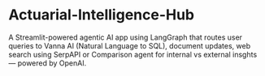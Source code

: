 # Actuarial-Intelligence-Hub
A Streamlit-powered agentic AI app using LangGraph that routes user queries to Vanna AI (Natural Language to SQL), document updates, web search using SerpAPI or Comparison agent for internal vs external insghts — powered by OpenAI.
